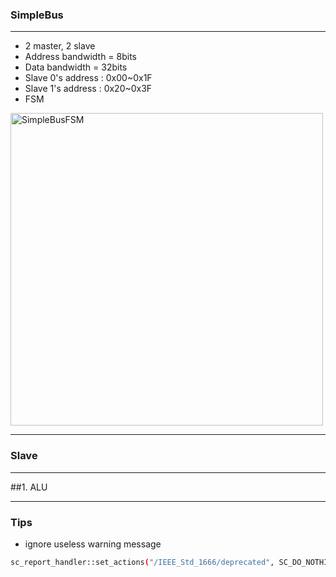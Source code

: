 
### SimpleBus
------------
- 2 master, 2 slave
- Address bandwidth = 8bits
- Data bandwidth = 32bits
- Slave 0's address : 0x00~0x1F
- Slave 1's address : 0x20~0x3F
- FSM
<img width="500" alt="SimpleBusFSM" src="https://user-images.githubusercontent.com/57093610/94173213-8ec1b900-fece-11ea-9e49-08098132556e.PNG">

------------

### Slave
------------
##1. ALU


------------


### Tips
- ignore useless warning message
```bash
sc_report_handler::set_actions("/IEEE_Std_1666/deprecated", SC_DO_NOTHING);
```
